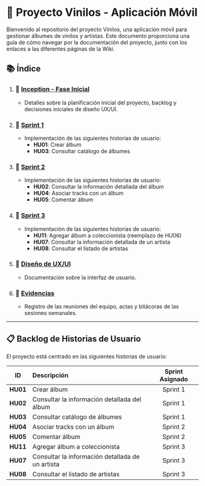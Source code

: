 # 🎵 **Proyecto Vinilos - Aplicación Móvil**

Bienvenido al repositorio del proyecto Vinilos, una aplicación móvil para gestionar álbumes de vinilos y artistas. Este documento proporciona una guía de cómo navegar por la documentación del proyecto, junto con los enlaces a las diferentes páginas de la Wiki.

## 📚 **Índice**
1. ### 🏁 [Inception - Fase Inicial](https://github.com/lordmkichavi-andes/MISW4203-202415-GrupoXYZ/wiki)
   - Detalles sobre la planificación inicial del proyecto, backlog y decisiones iniciales de diseño UX/UI.

2. ### 🚀 [Sprint 1](https://github.com/lordmkichavi-andes/MISW4203-202415-GrupoXYZ/wiki/%F0%9F%9A%80-Sprint-1)
   - Implementación de las siguientes historias de usuario:
     - **HU01**: Crear álbum
     - **HU03**: Consultar catálogo de álbumes

3. ### 🚀 [Sprint 2](https://github.com/lordmkichavi-andes/MISW4203-202415-GrupoXYZ/wiki/%F0%9F%9A%80-Sprint-2)
   - Implementación de las siguientes historias de usuario:
     - **HU02**: Consultar la información detallada del álbum
     - **HU04**: Asociar tracks con un álbum
     - **HU05**: Comentar álbum

4. ### 🚀 [Sprint 3](https://github.com/tuusuario/repositorio/wiki/Sprint-3)
   - Implementación de las siguientes historias de usuario:
     - **HU11**: Agregar álbum a coleccionista (reemplazo de HU06)
     - **HU07**: Consultar la información detallada de un artista
     - **HU08**: Consultar el listado de artistas

5. ### 🎨 [Diseño de UX/UI](https://github.com/tuusuario/repositorio/wiki/Diseño-UX-UI)
   - Documentación sobre la interfaz de usuario.

6. ### 📝 [Evidencias](https://github.com/lordmkichavi-andes/MISW4203-202415-GrupoXYZ/wiki/%F0%9F%93%9D-Evidencias-y-Reuniones)
   - Registro de las reuniones del equipo, actas y bitácoras de las sesiones semanales.

---

## 📋 **Backlog de Historias de Usuario**

El proyecto está centrado en las siguientes historias de usuario:

| **ID**  | **Descripción** | **Sprint Asignado** |
|:-------:|:----------------|:-------------------:|
| **HU01** | Crear álbum | Sprint 1 |
| **HU02** | Consultar la información detallada del álbum | Sprint 1 |
| **HU03** | Consultar catálogo de álbumes | Sprint 1 |
| **HU04** | Asociar tracks con un álbum | Sprint 2 |
| **HU05** | Comentar álbum | Sprint 2 |
| **HU11** | Agregar álbum a coleccionista | Sprint 3 |
| **HU07** | Consultar la información detallada de un artista | Sprint 3 |
| **HU08** | Consultar el listado de artistas | Sprint 3 |
